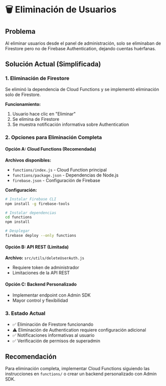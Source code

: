 # 🗑️ Eliminación de Usuarios

## Problema
Al eliminar usuarios desde el panel de administración, solo se eliminaban de Firestore pero no de Firebase Authentication, dejando cuentas huérfanas.

## Solución Actual (Simplificada)

### 1. Eliminación de Firestore
Se eliminó la dependencia de Cloud Functions y se implementó eliminación solo de Firestore.

**Funcionamiento:**
1. Usuario hace clic en "Eliminar"
2. Se elimina de Firestore
3. Se muestra notificación informativa sobre Authentication

### 2. Opciones para Eliminación Completa

#### Opción A: Cloud Functions (Recomendada)
**Archivos disponibles:**
- `functions/index.js` - Cloud Function principal
- `functions/package.json` - Dependencias de Node.js
- `firebase.json` - Configuración de Firebase

**Configuración:**
```bash
# Instalar Firebase CLI
npm install -g firebase-tools

# Instalar dependencias
cd functions
npm install

# Desplegar
firebase deploy --only functions
```

#### Opción B: API REST (Limitada)
**Archivo:** `src/utils/deleteUserAuth.js`
- Requiere token de administrador
- Limitaciones de la API REST

#### Opción C: Backend Personalizado
- Implementar endpoint con Admin SDK
- Mayor control y flexibilidad

### 3. Estado Actual
- ✅ Eliminación de Firestore funcionando
- ⚠️ Eliminación de Authentication requiere configuración adicional
- ✅ Notificaciones informativas al usuario
- ✅ Verificación de permisos de superadmin

## Recomendación
Para eliminación completa, implementar Cloud Functions siguiendo las instrucciones en `functions/` o crear un backend personalizado con Admin SDK.
